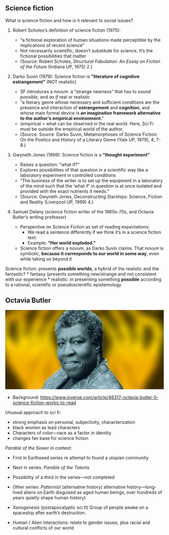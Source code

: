## Science fiction 

What is science fiction and how is it relevant to social issues?

1. Robert Scholes’s definition of science fiction (1975): 
    * “a fictional exploration of human situations made perceptible by the implications of recent science” 
    * Not necessarily scientific, doesn’t substitute for science. It’s the fictional possibilities that matter
    * (Source: Robert Scholes, *Structural Fabulation: An Essay on Fiction of the Future* (Indiana UP, 1975) 2.)

1. Darko Suvin (1979): Science fiction is **”literature of cognitive estrangement”** (NOT realistic)
    * SF introduces a *novum*: a “strange newness” that has to *sound possible*, and *as if* real or realistic
    * “a literary genre whose necessary and sufficient conditions are the presence and interaction of **estrangement** and **cognition**, and whose main formal device is **an imaginative framework alternative to the author’s empirical environment**.” 
    * (empirical = what can be observed in the real world. Here, Sci Fi must be outside the empirical world of the author. 
    * (Source: Source: Darko Suvin, Metamorphoses of Science Fiction: On the Poetics and History of a Literary Genre (Yale UP, 1979), 4, 7-8.) 

1. Gwyneth Jones (1999): Science fiction is a **”thought experiment”**
    * Raises a question: “what if?”
    * Explores possibilities of that question in a scientific way like a laboratory experiment in controlled conditions
    * “The business of the writer is to set up the equipment in a laboratory of the mind such that the ‘what if’ in question is at once isolated and provided with the exact nutrients it needs.”
    * (Source: Gwyneth Jones, Deconstructing Starships: Science, Fiction and Reality (Liverpool UP, 1999) 4.)

1. Samuel Delany (science fiction writer of the 1960s-70s, and Octavia Butler’s writing professor)
    * Perspective on Science Fiction as set of reading expectations: 
         * We read a sentence differently if we think it’s in a science fiction text: 
        * Example: **“Her world exploded.”**
    * Science fiction offers a *novum*, as Darko Suvin claims.  That *novum* is symbolic, **because it corresponds to our world in some way**, even while taking us beyond it

Science fiction: presents **possible worlds**, a hybrid of the realistic and the fantastic? 
    * fantasy (presents something new/strange and not consistent with our experience
    * realistic: in presenting something **possible** according to a rational, scientific or pseudoscientific epistemology
    
## Octavia Butler

![Octavia Butler](octavia-butler.jpg)
* Background: <https://www.inverse.com/article/46317-octavia-butler-5-science-fiction-works-to-read>

Unusual approach to sci fi:
* strong emphasis on personal, subjectivity, characterization
* black women as lead characters
* Characters of color—race as a factor in identity
* changes fan base for science fiction

*Parable of the Sower* in context:

* First in Earthseed series re attempt to found a utopian community
* Next in series: *Parable of the Talents*
* Possibility of a third in the series—not completed

* Other series: *Patternist*  (alternative history)
alternative history—long-lived aliens on Earth disguised as aged human beings, over hundreds of years quietly shape human history)
* *Xenogenesis*  (postapocalyptic sci fi)
Group of people awake on a spaceship after earth’s destruction. 
* Human / Alien interactions:  relate to gender issues, plus racial and cultural conflicts of our world



   